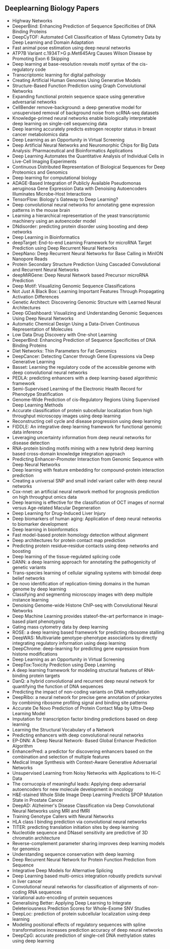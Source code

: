 <h2> Deeplearning Biology Papers </h2>

<ul>

     
          
             

 <li><a target="_blank" href="https://github.com/manjunath5496/Deeplearning-Biology-Papers/blob/master/dlb(1).pdf" style="text-decoration:none;">Highway Networks</a></li>

 <li><a target="_blank" href="https://github.com/manjunath5496/Deeplearning-Biology-Papers/blob/master/dlb(2).pdf" style="text-decoration:none;">DeeperBind: Enhancing Prediction of Sequence Specificities of DNA Binding Proteins</a></li>

<li><a target="_blank" href="https://github.com/manjunath5496/Deeplearning-Biology-Papers/blob/master/dlb(3).pdf" style="text-decoration:none;">DeepCyTOF: Automated Cell Classification of Mass Cytometry Data by Deep Learning and Domain Adaptation</a></li>
 <li><a target="_blank" href="https://github.com/manjunath5496/Deeplearning-Biology-Papers/blob/master/dlb(4).pdf" style="text-decoration:none;">Fast animal pose estimation using deep neural networks</a></li>                              
<li><a target="_blank" href="https://github.com/manjunath5496/Deeplearning-Biology-Papers/blob/master/dlb(5).pdf" style="text-decoration:none;">ATP7B Variant c.1934T>G p.Met645Arg Causes Wilson Disease by Promoting Exon 6 Skipping</a></li>
<li><a target="_blank" href="https://github.com/manjunath5496/Deeplearning-Biology-Papers/blob/master/dlb(6).pdf" style="text-decoration:none;">Deep learning at base-resolution reveals motif syntax of the cis-regulatory code</a></li>
 <li><a target="_blank" href="https://github.com/manjunath5496/Deeplearning-Biology-Papers/blob/master/dlb(7).pdf" style="text-decoration:none;">Transcriptomic learning for digital pathology</a></li>

 <li><a target="_blank" href="https://github.com/manjunath5496/Deeplearning-Biology-Papers/blob/master/dlb(8).pdf" style="text-decoration:none;"> Creating Artificial Human Genomes Using Generative Models</a></li>
   <li><a target="_blank" href="https://github.com/manjunath5496/Deeplearning-Biology-Papers/blob/master/dlb(9).pdf" style="text-decoration:none;">Structure-Based Function Prediction using Graph Convolutional Networks</a></li>
  
   
 <li><a target="_blank" href="https://github.com/manjunath5496/Deeplearning-Biology-Papers/blob/master/dlb(10).pdf" style="text-decoration:none;">Expanding functional protein sequence space using generative adversarial networks</a></li>                              
<li><a target="_blank" href="https://github.com/manjunath5496/Deeplearning-Biology-Papers/blob/master/dlb(11).pdf" style="text-decoration:none;">CellBender remove-background: a deep generative model for unsupervised removal of background noise from scRNA-seq datasets</a></li>
<li><a target="_blank" href="https://github.com/manjunath5496/Deeplearning-Biology-Papers/blob/master/dlb(12).pdf" style="text-decoration:none;">Knowledge-primed neural networks enable biologically interpretable deep learning on single-cell sequencing data</a></li>
<li><a target="_blank" href="https://github.com/manjunath5496/Deeplearning-Biology-Papers/blob/master/dlb(13).pdf" style="text-decoration:none;">Deep learning accurately predicts estrogen receptor status in breast cancer metabolomics data</a></li>

<li><a target="_blank" href="https://github.com/manjunath5496/Deeplearning-Biology-Papers/blob/master/dlb(14).pdf" style="text-decoration:none;">Deep Learning as an Opportunity in Virtual Screening</a></li>
 
 <li><a target="_blank" href="https://github.com/manjunath5496/Deeplearning-Biology-Papers/blob/master/dlb(15).pdf" style="text-decoration:none;">Deep Artificial Neural Networks and Neuromorphic Chips for Big Data Analysis: Pharmaceutical and Bioinformatics Applications</a></li>

<li><a target="_blank" href="https://github.com/manjunath5496/Deeplearning-Biology-Papers/blob/master/dlb(16).pdf" style="text-decoration:none;">Deep Learning Automates the Quantitative Analysis of Individual Cells in Live-Cell Imaging Experiments</a></li>

  <li><a target="_blank" href="https://github.com/manjunath5496/Deeplearning-Biology-Papers/blob/master/dlb(17).pdf" style="text-decoration:none;">Continuous Distributed Representation of Biological Sequences for Deep Proteomics and Genomics</a></li>   
  
<li><a target="_blank" href="https://github.com/manjunath5496/Deeplearning-Biology-Papers/blob/master/dlb(18).pdf" style="text-decoration:none;">Deep learning for computational biology</a></li> 

  
<li><a target="_blank" href="https://github.com/manjunath5496/Deeplearning-Biology-Papers/blob/master/dlb(19).pdf" style="text-decoration:none;">ADAGE-Based Integration of Publicly Available Pseudomonas aeruginosa Gene Expression Data with Denoising Autoencoders Illuminates Microbe-Host Interactions</a></li> 

<li><a target="_blank" href="https://github.com/manjunath5496/Deeplearning-Biology-Papers/blob/master/dlb(20).pdf" style="text-decoration:none;"> TensorFlow: Biology's Gateway to Deep Learning?</a></li>

<li><a target="_blank" href="https://github.com/manjunath5496/Deeplearning-Biology-Papers/blob/master/dlb(21).pdf" style="text-decoration:none;">Deep convolutional neural networks for annotating gene expression patterns in the mouse brain</a></li>
<li><a target="_blank" href="https://github.com/manjunath5496/Deeplearning-Biology-Papers/blob/master/dlb(22).pdf" style="text-decoration:none;">Learning a hierarchical representation of the yeast transcriptomic machinery using an autoencoder model</a></li> 
 <li><a target="_blank" href="https://github.com/manjunath5496/Deeplearning-Biology-Papers/blob/master/dlb(23).pdf" style="text-decoration:none;">DNdisorder: predicting protein disorder using boosting and deep networks</a></li> 
 

   <li><a target="_blank" href="https://github.com/manjunath5496/Deeplearning-Biology-Papers/blob/master/dlb(24).pdf" style="text-decoration:none;">Deep Learning in Bioinformatics</a></li>
 
   <li><a target="_blank" href="https://github.com/manjunath5496/Deeplearning-Biology-Papers/blob/master/dlb(25).pdf" style="text-decoration:none;">deepTarget: End-to-end Learning Framework for microRNA Target Prediction using Deep Recurrent Neural Networks</a></li>                              
 <li><a target="_blank" href="https://github.com/manjunath5496/Deeplearning-Biology-Papers/blob/master/dlb(26).pdf" style="text-decoration:none;">DeepNano: Deep Recurrent Neural Networks for Base Calling in MinION Nanopore Reads</a></li>
 <li><a target="_blank" href="https://github.com/manjunath5496/Deeplearning-Biology-Papers/blob/master/dlb(27).pdf" style="text-decoration:none;">Protein Secondary Structure Prediction Using Cascaded Convolutional and Recurrent Neural Networks</a></li>
   
 
   <li><a target="_blank" href="https://github.com/manjunath5496/Deeplearning-Biology-Papers/blob/master/dlb(28).pdf" style="text-decoration:none;">deepMiRGene: Deep Neural Network based Precursor microRNA Prediction</a></li>
 
   <li><a target="_blank" href="https://github.com/manjunath5496/Deeplearning-Biology-Papers/blob/master/dlb(29).pdf" style="text-decoration:none;">Deep Motif: Visualizing Genomic Sequence Classifications</a></li>                              

  <li><a target="_blank" href="https://github.com/manjunath5496/Deeplearning-Biology-Papers/blob/master/dlb(30).pdf" style="text-decoration:none;">Not Just A Black Box:
Learning Important Features Through Propagating Activation Differences</a></li>
 
   <li><a target="_blank" href="https://github.com/manjunath5496/Deeplearning-Biology-Papers/blob/master/dlb(31).pdf" style="text-decoration:none;">Genetic Architect: Discovering Genomic Structure with Learned Neural Architectures</a></li> 
    <li><a target="_blank" href="https://github.com/manjunath5496/Deeplearning-Biology-Papers/blob/master/dlb(32).pdf" style="text-decoration:none;">Deep GDashboard: Visualizing and Understanding Genomic Sequences Using Deep Neural Networks</a></li> 

   <li><a target="_blank" href="https://github.com/manjunath5496/Deeplearning-Biology-Papers/blob/master/dlb(33).pdf" style="text-decoration:none;">Automatic Chemical Design Using a Data-Driven Continuous Representation of Molecules</a></li>                              

  <li><a target="_blank" href="https://github.com/manjunath5496/Deeplearning-Biology-Papers/blob/master/dlb(34).pdf" style="text-decoration:none;">Low Data Drug Discovery with One-shot Learning</a></li> 
 
  <li><a target="_blank" href="https://github.com/manjunath5496/Deeplearning-Biology-Papers/blob/master/dlb(35).pdf" style="text-decoration:none;">DeeperBind: Enhancing Prediction of Sequence Specificities of DNA Binding Proteins</a></li> 

  <li><a target="_blank" href="https://github.com/manjunath5496/Deeplearning-Biology-Papers/blob/master/dlb(36).pdf" style="text-decoration:none;">
Diet Networks: Thin Parameters for Fat Genomics</a></li> 
 
<li><a target="_blank" href="https://github.com/manjunath5496/Deeplearning-Biology-Papers/blob/master/dlb(37).pdf" style="text-decoration:none;">DeepCancer: Detecting Cancer through Gene Expressions via Deep Generative Learning</a></li>
 <li><a target="_blank" href="https://github.com/manjunath5496/Deeplearning-Biology-Papers/blob/master/dlb(38).pdf" style="text-decoration:none;">Basset: Learning the regulatory code of the accessible genome with deep convolutional neural networks</a></li>
<li><a target="_blank" href="https://github.com/manjunath5496/Deeplearning-Biology-Papers/blob/master/dlb(39).pdf" style="text-decoration:none;">PEDLA: predicting enhancers with a deep learning-based algorithmic framework</a></li>
 <li><a target="_blank" href="https://github.com/manjunath5496/Deeplearning-Biology-Papers/blob/master/dlb(40).pdf" style="text-decoration:none;">Semi-Supervised Learning of the Electronic Health Record for Phenotype Stratification</a></li>                              
<li><a target="_blank" href="https://github.com/manjunath5496/Deeplearning-Biology-Papers/blob/master/dlb(41).pdf" style="text-decoration:none;">Genome-Wide Prediction of cis-Regulatory Regions Using Supervised Deep Learning Methods</a></li>
<li><a target="_blank" href="https://github.com/manjunath5496/Deeplearning-Biology-Papers/blob/master/dlb(42).pdf" style="text-decoration:none;">Accurate classification of protein subcellular localization from high throughput microscopy images using deep learning</a></li>
 
  <li><a target="_blank" href="https://github.com/manjunath5496/Deeplearning-Biology-Papers/blob/master/dlb(43).pdf" style="text-decoration:none;">Reconstructing cell cycle and disease progression using deep learning</a></li>
 <li><a target="_blank" href="https://github.com/manjunath5496/Deeplearning-Biology-Papers/blob/master/dlb(44).pdf" style="text-decoration:none;">FIDDLE: An integrative deep learning framework for functional genomic data inference</a></li>
   <li><a target="_blank" href="https://github.com/manjunath5496/Deeplearning-Biology-Papers/blob/master/dlb(45).pdf" style="text-decoration:none;">Leveraging uncertainty information from deep neural networks for disease detection</a></li>  
   
<li><a target="_blank" href="https://github.com/manjunath5496/Deeplearning-Biology-Papers/blob/master/dlb(46).pdf" style="text-decoration:none;">RNA-protein binding motifs mining with a new hybrid deep learning based cross-domain knowledge integration approach</a></li> 
                             
<li><a target="_blank" href="https://github.com/manjunath5496/Deeplearning-Biology-Papers/blob/master/dlb(47).pdf" style="text-decoration:none;">Predicting Enhancer-Promoter Interaction from Genomic Sequence with Deep Neural Networks</a></li>
<li><a target="_blank" href="https://github.com/manjunath5496/Deeplearning-Biology-Papers/blob/master/dlb(48).pdf" style="text-decoration:none;">Deep learning with feature embedding for compound-protein interaction prediction</a></li>

<li><a target="_blank" href="https://github.com/manjunath5496/Deeplearning-Biology-Papers/blob/master/dlb(49).pdf" style="text-decoration:none;">Creating a universal SNP and small indel variant caller with deep neural networks</a></li>
                              
<li><a target="_blank" href="https://github.com/manjunath5496/Deeplearning-Biology-Papers/blob/master/dlb(50).pdf" style="text-decoration:none;">Cox-nnet: an artificial  neural network method for prognosis prediction on high throughput omics data</a></li>
<li><a target="_blank" href="https://github.com/manjunath5496/Deeplearning-Biology-Papers/blob/master/dlb(51).pdf" style="text-decoration:none;">Deep learning is effective for the classification of OCT images of normal versus Age-related Macular Degeneration</a></li>
<li><a target="_blank" href="https://github.com/manjunath5496/Deeplearning-Biology-Papers/blob/master/dlb(52).pdf" style="text-decoration:none;">Deep Learning for Drug-Induced Liver Injury</a></li>

<li><a target="_blank" href="https://github.com/manjunath5496/Deeplearning-Biology-Papers/blob/master/dlb(53).pdf" style="text-decoration:none;">Deep biomarkers of human aging: Application of deep neural networks to biomarker development</a></li>
 
<li><a target="_blank" href="https://github.com/manjunath5496/Deeplearning-Biology-Papers/blob/master/dlb(54).pdf" style="text-decoration:none;">Deep learning in bioinformatics </a></li>

<li><a target="_blank" href="https://github.com/manjunath5496/Deeplearning-Biology-Papers/blob/master/dlb(55).pdf" style="text-decoration:none;">Fast model-based protein homology detection without alignment</a></li>
 
  <li><a target="_blank" href="https://github.com/manjunath5496/Deeplearning-Biology-Papers/blob/master/dlb(56).pdf" style="text-decoration:none;">Deep architectures for protein contact map prediction</a></li>                              

  <li><a target="_blank" href="https://github.com/manjunath5496/Deeplearning-Biology-Papers/blob/master/dlb(57).pdf" style="text-decoration:none;">Predicting protein residue–residue contacts using deep networks and boosting</a></li>
 
   <li><a target="_blank" href="https://github.com/manjunath5496/Deeplearning-Biology-Papers/blob/master/dlb(58).pdf" style="text-decoration:none;">Deep learning of the tissue-regulated splicing code</a></li>
    <li><a target="_blank" href="https://github.com/manjunath5496/Deeplearning-Biology-Papers/blob/master/dlb(59).pdf" style="text-decoration:none;">DANN: a deep learning approach for annotating the pathogenicity of genetic variants</a></li>
 
  <li><a target="_blank" href="https://github.com/manjunath5496/Deeplearning-Biology-Papers/blob/master/dlb(60).pdf" style="text-decoration:none;">Trans-species learning of cellular signaling systems with bimodal deep belief networks</a></li>
 
   <li><a target="_blank" href="https://github.com/manjunath5496/Deeplearning-Biology-Papers/blob/master/dlb(61).pdf" style="text-decoration:none;">De novo identification of replication-timing domains in the human genome by deep learning</a></li>
 
   <li><a target="_blank" href="https://github.com/manjunath5496/Deeplearning-Biology-Papers/blob/master/dlb(62).pdf" style="text-decoration:none;">Classifying and segmenting microscopy images with deep multiple instance learning</a></li>
 
   <li><a target="_blank" href="https://github.com/manjunath5496/Deeplearning-Biology-Papers/blob/master/dlb(63).pdf" style="text-decoration:none;">Denoising Genome-wide Histone ChIP-seq with Convolutional Neural Networks</a></li>                              

  <li><a target="_blank" href="https://github.com/manjunath5496/Deeplearning-Biology-Papers/blob/master/dlb(64).pdf" style="text-decoration:none;">Deep Machine Learning provides stateof-the-art performance in image-based plant phenotyping</a></li>
 
   <li><a target="_blank" href="https://github.com/manjunath5496/Deeplearning-Biology-Papers/blob/master/dlb(65).pdf" style="text-decoration:none;">Gating mass cytometry data by deep learning</a></li> 

   <li><a target="_blank" href="https://github.com/manjunath5496/Deeplearning-Biology-Papers/blob/master/dlb(66).pdf" style="text-decoration:none;">ROSE: a deep learning based framework for predicting ribosome stalling</a></li> 
 
   <li><a target="_blank" href="https://github.com/manjunath5496/Deeplearning-Biology-Papers/blob/master/dlb(67).pdf" style="text-decoration:none;">DeepWAS: Multivariate genotype-phenotype associations by directly integrating regulatory information using deep learning</a></li>                              

  <li><a target="_blank" href="https://github.com/manjunath5496/Deeplearning-Biology-Papers/blob/master/dlb(68).pdf" style="text-decoration:none;">DeepChrome: deep-learning for predicting gene expression from histone modifications</a></li> 
 
  
   <li><a target="_blank" href="https://github.com/manjunath5496/Deeplearning-Biology-Papers/blob/master/dlb(69).pdf" style="text-decoration:none;">Deep Learning as an Opportunity in Virtual Screening</a></li>                              

  <li><a target="_blank" href="https://github.com/manjunath5496/Deeplearning-Biology-Papers/blob/master/dlb(70).pdf" style="text-decoration:none;"> DeepTox:Toxicity Prediction using Deep Learning</a></li> 
  
 
 <li><a target="_blank" href="https://github.com/manjunath5496/Deeplearning-Biology-Papers/blob/master/dlb(71).pdf" style="text-decoration:none;">A deep learning framework for modeling structural features of RNA-binding protein targets</a></li>
 
 <li><a target="_blank" href="https://github.com/manjunath5496/Deeplearning-Biology-Papers/blob/master/dlb(72).pdf" style="text-decoration:none;">DanQ: a hybrid convolutional and recurrent deep neural network for quantifying the function of DNA sequences</a></li> 
 
 
 <li><a target="_blank" href="https://github.com/manjunath5496/Deeplearning-Biology-Papers/blob/master/dlb(73).pdf" style="text-decoration:none;">Predicting the impact of non-coding variants on DNA methylation</a></li>
  <li><a target="_blank" href="https://github.com/manjunath5496/Deeplearning-Biology-Papers/blob/master/dlb(74).pdf" style="text-decoration:none;">DeepRibo: a neural network for precise gene annotation of prokaryotes by combining ribosome profiling signal and binding site patterns</a></li>
    <li><a target="_blank" href="https://github.com/manjunath5496/Deeplearning-Biology-Papers/blob/master/dlb(75).pdf" style="text-decoration:none;">Accurate De Novo Prediction of Protein Contact Map by Ultra-Deep Learning Model</a></li>                        
<li><a target="_blank" href="https://github.com/manjunath5496/Deeplearning-Biology-Papers/blob/master/dlb(76).pdf" style="text-decoration:none;">Imputation for transcription factor binding predictions based on deep learning</a></li>

 <li><a target="_blank" href="https://github.com/manjunath5496/Deeplearning-Biology-Papers/blob/master/dlb(77).pdf" style="text-decoration:none;">Learning the Structural Vocabulary of a Network</a></li> 
 
 
 <li><a target="_blank" href="https://github.com/manjunath5496/Deeplearning-Biology-Papers/blob/master/dlb(78).pdf" style="text-decoration:none;">Predicting enhancers with deep
convolutional neural networks</a></li>
  <li><a target="_blank" href="https://github.com/manjunath5496/Deeplearning-Biology-Papers/blob/master/dlb(79).pdf" style="text-decoration:none;">EP-DNN: A Deep Neural Network-
Based Global Enhancer Prediction Algorithm</a></li>


 <li><a target="_blank" href="https://github.com/manjunath5496/Deeplearning-Biology-Papers/blob/master/dlb(80).pdf" style="text-decoration:none;">EnhancerPred: a predictor for
discovering enhancers based on the combination and selection of multiple features</a></li> 
 
 
 <li><a target="_blank" href="https://github.com/manjunath5496/Deeplearning-Biology-Papers/blob/master/dlb(81).pdf" style="text-decoration:none;">Medical Image Synthesis with Context-Aware Generative Adversarial Networks</a></li>
  <li><a target="_blank" href="https://github.com/manjunath5496/Deeplearning-Biology-Papers/blob/master/dlb(82).pdf" style="text-decoration:none;">Unsupervised Learning from Noisy Networks with Applications to Hi-C Data</a></li>

 <li><a target="_blank" href="https://github.com/manjunath5496/Deeplearning-Biology-Papers/blob/master/dlb(83).pdf" style="text-decoration:none;">The cornucopia of meaningful leads: Applying deep adversarial autoencoders for new molecule development in oncology</a></li>
  <li><a target="_blank" href="https://github.com/manjunath5496/Deeplearning-Biology-Papers/blob/master/dlb(84).pdf" style="text-decoration:none;">H&E-stained Whole Slide Image Deep Learning Predicts SPOP Mutation State in Prostate Cancer</a></li>

 <li><a target="_blank" href="https://github.com/manjunath5496/Deeplearning-Biology-Papers/blob/master/dlb(85).pdf" style="text-decoration:none;">DeepAD: Alzheimer's Disease Classification via Deep Convolutional Neural Networks using MRI and fMRI</a></li>
  <li><a target="_blank" href="https://github.com/manjunath5496/Deeplearning-Biology-Papers/blob/master/dlb(86).pdf" style="text-decoration:none;">Training Genotype Callers with Neural Networks</a></li>

 <li><a target="_blank" href="https://github.com/manjunath5496/Deeplearning-Biology-Papers/blob/master/dlb(87).pdf" style="text-decoration:none;">HLA class I binding prediction via convolutional neural networks</a></li>
  <li><a target="_blank" href="https://github.com/manjunath5496/Deeplearning-Biology-Papers/blob/master/dlb(88).pdf" style="text-decoration:none;">TITER: predicting translation initiation sites by deep learning</a></li>
  <li><a target="_blank" href="https://github.com/manjunath5496/Deeplearning-Biology-Papers/blob/master/dlb(89).pdf" style="text-decoration:none;">Nucleotide sequence and DNaseI sensitivity are predictive of 3D chromatin architecture</a></li>
  
  
  <li><a target="_blank" href="https://github.com/manjunath5496/Deeplearning-Biology-Papers/blob/master/dlb(90).pdf" style="text-decoration:none;">Reverse-complement parameter sharing improves deep learning models for genomics</a></li>
  <li><a target="_blank" href="https://github.com/manjunath5496/Deeplearning-Biology-Papers/blob/master/dlb(91).pdf" style="text-decoration:none;">Understanding sequence conservation with deep learning</a></li>

 <li><a target="_blank" href="https://github.com/manjunath5496/Deeplearning-Biology-Papers/blob/master/dlb(92).pdf" style="text-decoration:none;">Deep Recurrent Neural Network for Protein Function Prediction from Sequence</a></li>
  <li><a target="_blank" href="https://github.com/manjunath5496/Deeplearning-Biology-Papers/blob/master/dlb(93).pdf" style="text-decoration:none;"> Integrative Deep Models for Alternative Splicing</a></li>
  <li><a target="_blank" href="https://github.com/manjunath5496/Deeplearning-Biology-Papers/blob/master/dlb(94).pdf" style="text-decoration:none;">Deep Learning based multi-omics integration robustly predicts survival in liver cancer</a></li> 
  
   <li><a target="_blank" href="https://github.com/manjunath5496/Deeplearning-Biology-Papers/blob/master/dlb(95).pdf" style="text-decoration:none;">Convolutional neural networks for classification of alignments of non-coding RNA sequences</a></li>  
  
<li><a target="_blank" href="https://github.com/manjunath5496/Deeplearning-Biology-Papers/blob/master/dlb(96).pdf" style="text-decoration:none;">Variational auto-encoding of protein sequences</a></li> 
  
  
<li><a target="_blank" href="https://github.com/manjunath5496/Deeplearning-Biology-Papers/blob/master/dlb(97).pdf" style="text-decoration:none;">Generalising Better: Applying Deep Learning to Integrate Deleteriousness Prediction Scores for Whole-Exome SNV Studies</a></li>


 <li><a target="_blank" href="https://github.com/manjunath5496/Deeplearning-Biology-Papers/blob/master/dlb(98).pdf" style="text-decoration:none;">DeepLoc: prediction of protein subcellular localization using deep learning</a></li> 
  
   <li><a target="_blank" href="https://github.com/manjunath5496/Deeplearning-Biology-Papers/blob/master/dlb(99).pdf" style="text-decoration:none;">Modeling positional effects of regulatory sequences with spline transformations increases prediction accuracy of deep neural networks</a></li>  
  
<li><a target="_blank" href="https://github.com/manjunath5496/Deeplearning-Biology-Papers/blob/master/dlb(100).pdf" style="text-decoration:none;">DeepCpG: accurate prediction of single-cell DNA methylation states using deep learning</a></li>  
                              
</ul>
